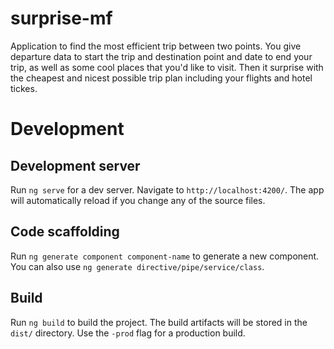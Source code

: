 # surprise-mf

Application to find the most efficient trip between two points.
You give departure data to start the trip and destination point and date to end your trip, as well as some cool places that you'd like to visit.
Then it surprise with the cheapest and nicest possible trip plan including your flights and hotel tickes.

# Development

## Development server
Run `ng serve` for a dev server. Navigate to `http://localhost:4200/`. The app will automatically reload if you change any of the source files.

## Code scaffolding

Run `ng generate component component-name` to generate a new component. You can also use `ng generate directive/pipe/service/class`.

## Build

Run `ng build` to build the project. The build artifacts will be stored in the `dist/` directory. Use the `-prod` flag for a production build.
